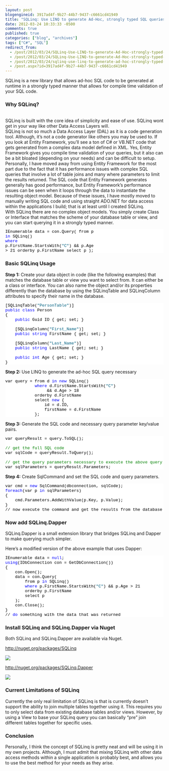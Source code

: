 ```yaml
---
layout: post
blogengineid: 3917ad4f-9b27-44b7-9437-c6661cd41949
title: "SQLinq: Use LINQ to generate Ad-Hoc, strongly typed SQL queries"
date: 2012-03-24 10:33:33 -0500
comments: true
published: true
categories: ["blog", "archives"]
tags: ["C#", "SQL"]
redirect_from: 
  - /post/2012/03/24/SQLinq-Use-LINQ-to-generate-Ad-Hoc-strongly-typed-SQL-queries.aspx
  - /post/2012/03/24/SQLinq-Use-LINQ-to-generate-Ad-Hoc-strongly-typed-SQL-queries
  - /post/2012/03/24/sqlinq-use-linq-to-generate-ad-hoc-strongly-typed-sql-queries
  - /post.aspx?id=3917ad4f-9b27-44b7-9437-c6661cd41949
---
```

<!-- more -->

SQLinq is a new library that allows ad-hoc SQL code to be generated at runtime in a strongly typed manner that allows for compile time validation of your SQL code.  <h3>Why SQLinq?</h3>  
SQLinq is built with the core idea of simplicity and ease of use. SQLinq wont get in your way like other Data Access Layers will.  
SQLinq is not so much a Data Access Layer (DAL) as it is a code generation tool. Although, it’s not a code generator like others you may be used to. If you look at Entity Framework, you’ll see a ton of C# or VB.NET code that gets generated from a complex data model defined in XML. Yes, Entity Framework gives you compile time validation of your queries, but it also can be a bit bloated (depending on your needs) and can be difficult to setup.  
Personally, I have moved away from using Entity Framework for the most part due to the fact that it has performance issues with complex SQL queries that involve a lot of table joins and many where parameters to limit the results returned. The SQL code that Entity Framework generates generally has good performance, but Entity Framework’s performance issues can be seen when it loops through the data to instantiate the resulting object model. Because of these issues, I have mostly moved to manually writing SQL code and using straight ADO.NET for data access within the applications I build; that is at least until I created SQLinq.  
With SQLinq there are no complex object models. You simply create Class or Interface that matches the scheme of your database table or view, and you can start querying it in a strongly typed manner.  <pre class="csharpcode">IEnumerable<Person> data = con.Query(
    from p <span class="kwrd">in</span> SQLinq<Person>()
    <span class="kwrd">where</span> p.FirstName.StartsWith(<span class="str">&quot;C&quot;</span>) &amp;&amp; p.Age > 21
    orderby p.FirstName
    select p
);</pre>
<style type="text/css">
.csharpcode, .csharpcode pre
{
	font-size: small;
	color: black;
	font-family: consolas, "Courier New", courier, monospace;
	background-color: #ffffff;
	/*white-space: pre;*/
}
.csharpcode pre { margin: 0em; }
.csharpcode .rem { color: #008000; }
.csharpcode .kwrd { color: #0000ff; }
.csharpcode .str { color: #006080; }
.csharpcode .op { color: #0000c0; }
.csharpcode .preproc { color: #cc6633; }
.csharpcode .asp { background-color: #ffff00; }
.csharpcode .html { color: #800000; }
.csharpcode .attr { color: #ff0000; }
.csharpcode .alt 
{
	background-color: #f4f4f4;
	width: 100%;
	margin: 0em;
}
.csharpcode .lnum { color: #606060; }</style>

<h3>Basic SQLinq Usage</h3>


**Step 1:** Create your data object in code (like the following examples) that matches the database table or view you want to select from. It can either be a class or interface. You can also name the object and/or its properties differently than the database by using the SQLinqTable and SQLinqColumn attributes to specify their name in the database.

<pre class="csharpcode">[SQLinqTable(<span class="str">&quot;PersonTable&quot;</span>)]
<span class="kwrd">public</span> <span class="kwrd">class</span> Person
{
    <span class="kwrd">public</span> Guid ID { get; set; }

    [SQLinqColumn(<span class="str">&quot;First_Name&quot;</span>)]
    <span class="kwrd">public</span> <span class="kwrd">string</span> FirstName { get; set; }

    [SQLinqColumn(<span class="str">&quot;Last_Name&quot;</span>)]
    <span class="kwrd">public</span> <span class="kwrd">string</span> LastName { get; set; }

    <span class="kwrd">public</span> <span class="kwrd">int</span> Age { get; set; }
}</pre>
<style type="text/css">

.csharpcode, .csharpcode pre
{
	font-size: small;
	color: black;
	font-family: consolas, "Courier New", courier, monospace;
	background-color: #ffffff;
	/*white-space: pre;*/
}
.csharpcode pre { margin: 0em; }
.csharpcode .rem { color: #008000; }
.csharpcode .kwrd { color: #0000ff; }
.csharpcode .str { color: #006080; }
.csharpcode .op { color: #0000c0; }
.csharpcode .preproc { color: #cc6633; }
.csharpcode .asp { background-color: #ffff00; }
.csharpcode .html { color: #800000; }
.csharpcode .attr { color: #ff0000; }
.csharpcode .alt 
{
	background-color: #f4f4f4;
	width: 100%;
	margin: 0em;
}
.csharpcode .lnum { color: #606060; }</style>


**Step 2:** Use LINQ to generate the ad-hoc SQL query necessary

<pre class="csharpcode">var query = from d <span class="kwrd">in</span> <span class="kwrd">new</span> SQLinq<Person>()
            <span class="kwrd">where</span> d.FirstName.StartsWith(<span class="str">&quot;C&quot;</span>)
                 &amp;&amp; d.Age > 18
            orderby d.FirstName
            select <span class="kwrd">new</span> {
                id = d.ID,
                firstName = d.FirstName
            };</pre>


**Step 3:** Generate the SQL code and necessary query parameter key/value pairs.

<pre class="csharpcode">var queryResult = query.ToSQL();

<span class="rem">// get the full SQL code</span>
var sqlCode = queryResult.ToQuery();

<span class="rem">// get the query parameters necessary to execute the above query</span>
var sqlParameters = queryResult.Parameters;</pre>


**Step 4:** Create SqlCommand and set the SQL code and query parameters.

<pre class="csharpcode">var cmd = <span class="kwrd">new</span> SqlCommand(dbconnection, sqlCode);
<span class="kwrd">foreach</span>(var p <span class="kwrd">in</span> sqlParameters)
{
    cmd.Parameters.AddWithValue(p.Key, p.Value);
}
// now execute the command and get the results from the database</pre>

<h3>Now add SQLinq.Dapper</h3>


SQLinq.Dapper is a small extension library that bridges SQLinq and Dapper to make querying much simpler.


Here’s a modified version of the above example that uses Dapper:

<pre class="csharpcode">IEnumerable<Person> data = <span class="kwrd">null</span>;
<span class="kwrd">using</span>(IDbConnection con = GetDbConnection())
{
    con.Open();
    data = con.Query(
        from p <span class="kwrd">in</span> SQLinq<Person>()
        <span class="kwrd">where</span> p.FirstName.StartsWith(<span class="str">&quot;C&quot;</span>) &amp;&amp; p.Age > 21
        orderby p.FirstName
        select p
    );
    con.Close();
}
// <span class="kwrd">do</span> something with the data that was returned</pre>

<h3>Install SQLinq and SQLinq.Dapper via Nuget</h3>


Both SQLinq and SQLinq.Dapper are available via Nuget.


<a href="http://nuget.org/packages/SQLinq">http://nuget.org/packages/SQLinq</a>


<a href="http://nuget.org/packages/sqlinq"><img style="background-image: none; border-right-width: 0px; padding-left: 0px; padding-right: 0px; border-top-width: 0px; border-bottom-width: 0px; border-left-width: 0px; padding-top: 0px" border="0" src="http://sqlinq.codeplex.com/Download?ProjectName=sqlinq&amp;DownloadId=357830" /></a>


<a href="http://nuget.org/packages/SQLinq.Dapper">http://nuget.org/packages/SQLinq.Dapper</a>


<a href="http://nuget.org/packages/SQLinq.Dapper"><img style="background-image: none; border-right-width: 0px; padding-left: 0px; padding-right: 0px; border-top-width: 0px; border-bottom-width: 0px; border-left-width: 0px; padding-top: 0px" border="0" src="http://download.codeplex.com/Download?ProjectName=sqlinq&amp;DownloadId=358422" /></a>

<h3>Current Limitations of SQLinq</h3>


Currently the only real limitation of SQLinq is that is currently doesn’t support the ability to join multiple tables together using it. This requires you to only select data from existing database tables and/or views. However, by using a View to base your SQLinq query you can basically “pre” join different tables together for specific uses.

<h3>Conclusion</h3>


Personally, I think the concept of SQLinq is pretty neat and will be using it in my own projects. Although, I must admit that mixing SQLinq with other data access methods within a single application is probably best, and allows you to use the best method for your needs as they arise.
